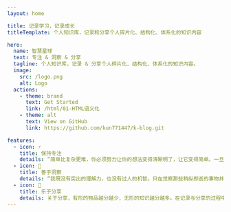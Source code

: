 ```yaml
---
layout: home

title: 记录学习，记录成长
titleTemplate: 个人知识库，记录和分享个人碎片化、结构化、体系化的知识内容

hero:
  name: 智慧星球
  text: 专注 & 洞察 & 分享
  tagline: 个人知识库，记录 & 分享个人碎片化、结构化、体系化的知识内容。
  image:
    src: /logo.png
    alt: Logo
  actions:
    - theme: brand
      text: Get Started
      link: /html/01-HTML语义化
    - theme: alt
      text: View on GitHub
      link: https://github.com/kun771447/k-blog.git

features:
  - icon: ⚡️
    title: 保持专注
    details: “简单比复杂更难，你必须努力让你的想法变得清晰明了，让它变得简单。一旦你做到了简单，你就能搬动大山。” -- 乔布斯
  - icon: 🌌
    title: 善于洞察
    details: “我既没有突出的理解力，也没有过人的机智。只在觉察那些稍纵即逝的事物并对其进行精细观察的能力上，我可能在普通人之上。” -- 达尔文
  - icon: 🌟
    title: 乐于分享
    details: 关于分享，有形的物品越分越少，无形的知识越分越多。在记录与分享的过程中, 梳理所学, 交流所得, 必有所获。
---
```

